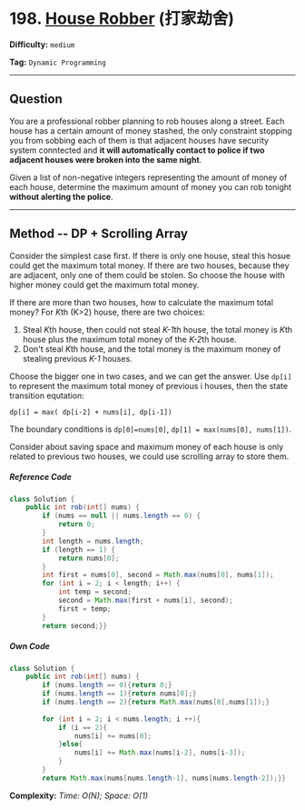 # 198. [House Robber][HR] (打家劫舍)

[HR]: https://leetcode-cn.com/problems/house-robber/

**Difficulty:** `medium`

**Tag:** `Dynamic Programming`

------

## Question

You are a professional robber planning to rob houses along a street. Each house has a certain amount of money stashed, the only constraint stopping you from sobbing each of them is that adjacent houses have security system conntected and **it will automatically contact to police if two adjacent houses were broken into the same night**.

Given a list of non-negative integers representing the amount of money of each house, determine the maximum amount of money you can rob tonight **without alerting the police**.

------

## Method -- DP + Scrolling Array

Consider the simplest case first. If there is only one house, steal this hosue could get the maximum total money. If there are two houses, because they are adjacent, only one of them could be stolen. So choose the house with higher money could get the maximum total money.

If there are more than two houses, how to calculate the maximum total money? For *K*th (K>2) house, there are two choices:

1. Steal *K*th house, then could not steal *K-1*th house, the total money is *K*th house plus the maximum total money of the *K-2*th house.
2. Don't steal *K*th house, and the total money is the maximum money of stealing previous *K-1* houses.

Choose the bigger one in two cases, and we can get the answer. Use `dp[i]` to represent the maximum total money of previous i houses, then the state transition equtation:

`dp[i] = max( dp[i-2] + nums[i], dp[i-1])`

The boundary conditions is `dp[0]=nums[0]`, `dp[1] = max(nums[0], nums[1])`.

Consider about saving space and maximum money of each house is only related to previous two houses, we could use scrolling array to store them.

##### Reference Code

```java
class Solution {
    public int rob(int[] nums) {
        if (nums == null || nums.length == 0) {
            return 0;
        }
        int length = nums.length;
        if (length == 1) {
            return nums[0];
        }
        int first = nums[0], second = Math.max(nums[0], nums[1]);
        for (int i = 2; i < length; i++) {
            int temp = second;
            second = Math.max(first + nums[i], second);
            first = temp;
        }
        return second;}}
```

##### Own Code

```java
class Solution {
    public int rob(int[] nums) {
        if (nums.length == 0){return 0;}
        if (nums.length == 1){return nums[0];}
        if (nums.length == 2){return Math.max(nums[0],nums[1]);}
        
        for (int i = 2; i < nums.length; i ++){
            if (i == 2){
                nums[i] += nums[0];
            }else{
                nums[i] += Math.max(nums[i-2], nums[i-3]);
            }
        }    
        return Math.max(nums[nums.length-1], nums[nums.length-2]);}}
```

**Complexity:** *Time: O(N); Space: O(1)*